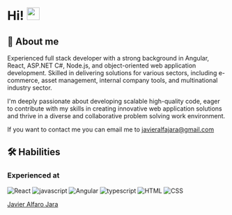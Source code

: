 # Hi! <img src="https://media.giphy.com/media/hvRJCLFzcasrR4ia7z/giphy.gif" width="29px">

## 🚀 About me

Experienced full stack developer with a strong background in Angular, React, ASP.NET C#, Node.js, and object-oriented web application development. Skilled in delivering solutions for various sectors, including e-commerce, asset management, internal company tools, and multinational industry sector.

I'm deeply passionate about developing scalable high-quality code, eager to contribute with my skills in creating innovative web application solutions and thrive in a diverse and collaborative problem solving work environment.

If you want to contact me you can email me to javieralfajara@gmail.com

## 🛠️ Habilities

### Experienced at

![React](https://img.shields.io/badge/React-20232A?style=for-the-badge&logo=react&logoColor=61DAFB)
![javascript](https://img.shields.io/badge/JavaScript-323330?style=for-the-badge&logo=javascript&logoColor=F7DF1E)
![Angular](https://img.shields.io/badge/Angular-FF0000?style=for-the-badge&logo=angular&logoColor=FFFFFF)
![typescript](https://img.shields.io/badge/TypeScript-3178C6?style=for-the-badge&logo=typescript&logoColor=white)
![HTML](https://img.shields.io/badge/HTML-FF0000?style=for-the-badge&logo=html5&logoColor=FFFFFF)
![CSS](https://img.shields.io/badge/CSS-3178C6?style=for-the-badge&logo=css&logoColor=white)

<div class="badge-base LI-profile-badge" data-locale="es_ES" data-size="medium" data-theme="dark" data-type="HORIZONTAL" data-vanity="javier-alfaro-jara" data-version="v1"><a class="badge-base__link LI-simple-link" href="https://cr.linkedin.com/in/javier-alfaro-jara?trk=profile-badge">Javier Alfaro Jara</a></div>
